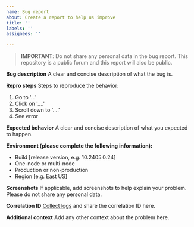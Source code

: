 ```yaml
---
name: Bug report
about: Create a report to help us improve
title: ''
labels: ''
assignees: ''

---
```


> **IMPORTANT**: Do not share any personal data in the bug report. This repository is a public forum and this report will also be public.

**Bug description**
A clear and concise description of what the bug is.

**Repro steps**
Steps to reproduce the behavior:
1. Go to '...'
2. Click on '....'
3. Scroll down to '....'
4. See error

**Expected behavior**
A clear and concise description of what you expected to happen.

**Environment (please complete the following information):**
 - Build [release version, e.g. 10.2405.0.24]
 - One-node or multi-node
 - Production or non-production
 - Region [e.g. East US]

**Screenshots**
If applicable, add screenshots to help explain your problem. Please do not share any personal data.

**Correlation ID**
[Collect logs](https://learn.microsoft.com/azure-stack/hci/manage/get-support-for-deployment-issues#perform-standalone-log-collection) and share the correlation ID here.

**Additional context**
Add any other context about the problem here.
